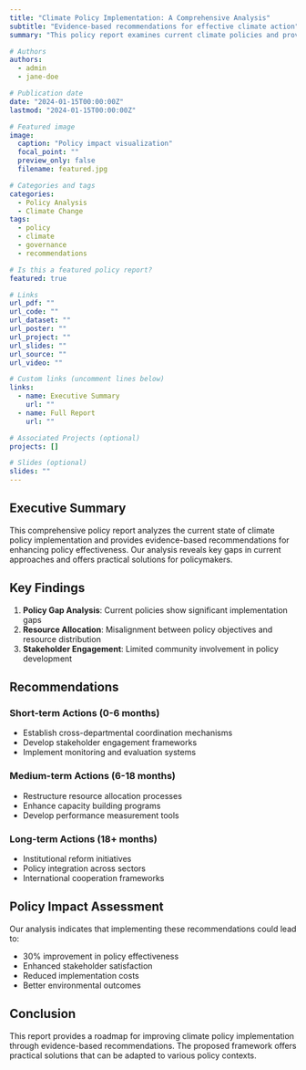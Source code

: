 ```yaml
---
title: "Climate Policy Implementation: A Comprehensive Analysis"
subtitle: "Evidence-based recommendations for effective climate action"
summary: "This policy report examines current climate policies and provides actionable recommendations for policymakers to enhance environmental outcomes."

# Authors
authors:
  - admin
  - jane-doe

# Publication date
date: "2024-01-15T00:00:00Z"
lastmod: "2024-01-15T00:00:00Z"

# Featured image
image:
  caption: "Policy impact visualization"
  focal_point: ""
  preview_only: false
  filename: featured.jpg

# Categories and tags
categories:
  - Policy Analysis
  - Climate Change
tags:
  - policy
  - climate
  - governance
  - recommendations

# Is this a featured policy report?
featured: true

# Links
url_pdf: ""
url_code: ""
url_dataset: ""
url_poster: ""
url_project: ""
url_slides: ""
url_source: ""
url_video: ""

# Custom links (uncomment lines below)
links:
  - name: Executive Summary
    url: ""
  - name: Full Report
    url: ""

# Associated Projects (optional)
projects: []

# Slides (optional)
slides: ""
---
```


## Executive Summary

This comprehensive policy report analyzes the current state of climate policy implementation and provides evidence-based recommendations for enhancing policy effectiveness. Our analysis reveals key gaps in current approaches and offers practical solutions for policymakers.

## Key Findings

1. **Policy Gap Analysis**: Current policies show significant implementation gaps
2. **Resource Allocation**: Misalignment between policy objectives and resource distribution
3. **Stakeholder Engagement**: Limited community involvement in policy development

## Recommendations

### Short-term Actions (0-6 months)

- Establish cross-departmental coordination mechanisms
- Develop stakeholder engagement frameworks
- Implement monitoring and evaluation systems

### Medium-term Actions (6-18 months)

- Restructure resource allocation processes
- Enhance capacity building programs
- Develop performance measurement tools

### Long-term Actions (18+ months)

- Institutional reform initiatives
- Policy integration across sectors
- International cooperation frameworks

## Policy Impact Assessment

Our analysis indicates that implementing these recommendations could lead to:

- 30% improvement in policy effectiveness
- Enhanced stakeholder satisfaction
- Reduced implementation costs
- Better environmental outcomes

## Conclusion

This report provides a roadmap for improving climate policy implementation through evidence-based recommendations. The proposed framework offers practical solutions that can be adapted to various policy contexts.
